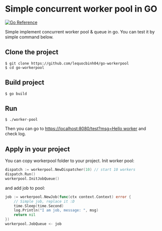 # Simple concurrent worker pool in GO

[![Go Reference](https://pkg.go.dev/badge/golang.org/x/example.svg)](https://go.dev/)

Simple implement concurrent worker pool & queue in go. You can test it by simple command below.

## Clone the project

```
$ git clone https://github.com/lequocbinh04/go-workerpool
$ cd go-workerpool
```
## Build project

```
$ go build
```

## Run
```
$ ./worker-pool
```

Then you can go to [https://localhost:8080/test?msg=Hello worker](https://localhost:8080/test?msg=Hello%20worker) and check log. 

## Apply in your project
You can copy workerpool folder to your project. Init worker pool:
````go
dispatch := workerpool.NewDispatcher(10) // start 10 workers
dispatch.Run()
workerpool.InitJobQueue()
````

and add job to pool:
```go
job := workerpool.NewJob(func(ctx context.Context) error {
    // Simple job, replace it :D
    time.Sleep(time.Second)
    log.Println("I am job, message: ", msg)
    return nil
})
workerpool.JobQueue <- job
```

